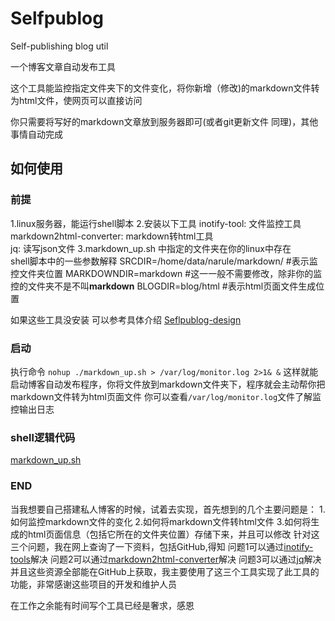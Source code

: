 # Selfpublog
Self-publishing blog util

一个博客文章自动发布工具

这个工具能监控指定文件夹下的文件变化，将你新增（修改)的markdown文件转为html文件，使网页可以直接访问

你只需要将写好的markdown文章放到服务器即可(或者git更新文件 同理)，其他事情自动完成

## 如何使用

### 前提
1.linux服务器，能运行shell脚本
2.安装以下工具
  inotify-tool: 文件监控工具
  markdown2html-converter: markdown转html工具  
  jq: 读写json文件
3.markdown_up.sh 中指定的文件夹在你的linux中存在  
  shell脚本中的一些参数解释
  SRCDIR=/home/data/narule/markdown/ #表示监控文件夹位置
  MARKDOWNDIR=markdown #这一一般不需要修改，除非你的监控的文件夹不是不叫**markdown**
  BLOGDIR=blog/html   #表示html页面文件生成位置

如果这些工具没安装 可以参考具体介绍 [Seflpublog-design](markdown/2020-07-25-博客部署设计和构建%5E%5EBlog%20deployment%20design%20and%20construction.md)

### 启动
执行命令
`nohup ./markdown_up.sh > /var/log/monitor.log 2>1& &`
这样就能启动博客自动发布程序，你将文件放到markdown文件夹下，程序就会主动帮你把markdown文件转为html页面文件
你可以查看`/var/log/monitor.log`文件了解监控输出日志

### shell逻辑代码

[markdown_up.sh](markdown_up.sh)

### END

当我想要自己搭建私人博客的时候，试着去实现，首先想到的几个主要问题是：
  1.如何监控markdown文件的变化
  2.如何将markdown文件转html文件
  3.如何将生成的html页面信息（包括它所在的文件夹位置）存储下来，并且可以修改
针对这三个问题，我在网上查询了一下资料，包括GitHub,得知
  问题1可以通过[inotify-tools](https://github.com/inotify-tools/inotify-tools)解决 
  问题2可以通过[markdown2html-converter](https://github.com/magiclen/markdown2html-converter)解决
  问题3可以通过[jq](https://github.com/stedolan/jq)解决
  并且这些资源全部能在GitHub上获取，我主要使用了这三个工具实现了此工具的功能，非常感谢这些项目的开发和维护人员
  
在工作之余能有时间写个工具已经是奢求，感恩
